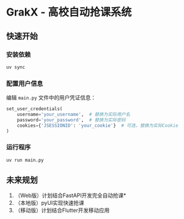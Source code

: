 # GrakX - 高校自动抢课系统

## 快速开始

### 安装依赖

```bash
uv sync
```

### 配置用户信息

编辑 `main.py` 文件中的用户凭证信息：

```python
set_user_credentials(
    username='your_username',  # 替换为实际用户名
    password='your_password',  # 替换为实际密码
    cookies={'JSESSIONID': 'your_cookie'}  # 可选，替换为实际Cookie
)
```

### 运行程序

```bash
uv run main.py
```
## 未来规划

1. （Web版）计划结合FastAPI开发完全自动抢课*
2. （本地版）pyUI实现快速抢课
3. （移动版）计划结合Flutter开发移动应用